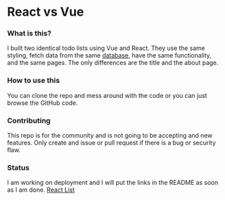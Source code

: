 # React vs Vue

### What is this?

I built two identical todo lists using Vue and React. They use the same styling, fetch data from the same [database](https://jsonplaceholder.typicode.com/), have the same functionality, and the same pages. The only differences are the title and the about page.

### How to use this

You can clone the repo and mess around with the code or you can just browse the GitHub code.

### Contributing

This repo is for the community and is not going to be accepting and new features. Only create and issue or pull request if there is a bug or security flaw.

### Status

I am working on deployment and I will put the links in the README as soon as I am done.
[React List](https://github.com/samarmohan/react-todo-list)
